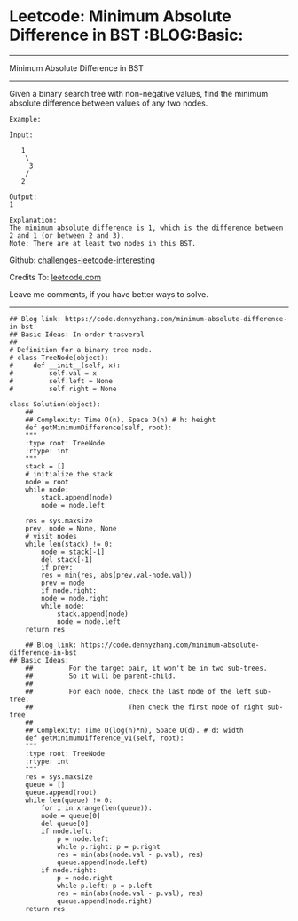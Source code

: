 
# Leetcode: Minimum Absolute Difference in BST     :BLOG:Basic:

---

Minimum Absolute Difference in BST  

---

Given a binary search tree with non-negative values, find the minimum absolute difference between values of any two nodes.  

    Example:
    
    Input:
    
       1
        \
         3
        /
       2
    
    Output:
    1
    
    Explanation:
    The minimum absolute difference is 1, which is the difference between 2 and 1 (or between 2 and 3).
    Note: There are at least two nodes in this BST.

Github: [challenges-leetcode-interesting](https://github.com/DennyZhang/challenges-leetcode-interesting/tree/master/minimum-absolute-difference-in-bst)  

Credits To: [leetcode.com](https://leetcode.com/problems/minimum-absolute-difference-in-bst/description/)  

Leave me comments, if you have better ways to solve.  

---

    ## Blog link: https://code.dennyzhang.com/minimum-absolute-difference-in-bst
    ## Basic Ideas: In-order trasveral
    ##
    # Definition for a binary tree node.
    # class TreeNode(object):
    #     def __init__(self, x):
    #         self.val = x
    #         self.left = None
    #         self.right = None
    
    class Solution(object):
        ##
        ## Complexity: Time O(n), Space O(h) # h: height
        def getMinimumDifference(self, root):
    	"""
    	:type root: TreeNode
    	:rtype: int
    	"""
    	stack = []
    	# initialize the stack
    	node = root
    	while node:
    	    stack.append(node)
    	    node = node.left
    
    	res = sys.maxsize
    	prev, node = None, None
    	# visit nodes
    	while len(stack) != 0:
    	    node = stack[-1]
    	    del stack[-1]
    	    if prev:
    		res = min(res, abs(prev.val-node.val))
    	    prev = node
    	    if node.right:
    		node = node.right
    		while node:
    		    stack.append(node)
    		    node = node.left
    	return res
    
        ## Blog link: https://code.dennyzhang.com/minimum-absolute-difference-in-bst
    ## Basic Ideas:
        ##         For the target pair, it won't be in two sub-trees.
        ##         So it will be parent-child.
        ##
        ##         For each node, check the last node of the left sub-tree.
        ##                        Then check the first node of right sub-tree
        ##
        ## Complexity: Time O(log(n)*n), Space O(d). # d: width
        def getMinimumDifference_v1(self, root):
    	"""
    	:type root: TreeNode
    	:rtype: int
    	"""
    	res = sys.maxsize
    	queue = []
    	queue.append(root)
    	while len(queue) != 0:
    	    for i in xrange(len(queue)):
    		node = queue[0]
    		del queue[0]
    		if node.left:
    		    p = node.left
    		    while p.right: p = p.right
    		    res = min(abs(node.val - p.val), res)
    		    queue.append(node.left)
    		if node.right:
    		    p = node.right
    		    while p.left: p = p.left
    		    res = min(abs(node.val - p.val), res)
    		    queue.append(node.right)
    	return res


